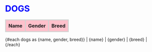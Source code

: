 <!-- 예제 20-12 src/App.md의 마크다운 -->

<script>
	const dogs = [
		{name: 'Dasher', gender: 'male', breed: 'Whippet'},
		{name: 'Maisey', gender: 'female', breed: 'Treeing Walker Coonhound'},
		{name: 'Ramsay', gender: 'male', breed: 'Native American Indian Dog'},
		{name: 'Oscar ', gender: 'male', breed: 'German Shorthaired Pointer'}
	];
</script>

# dogs

| Name | Gender | Breed |
| ---- | :----: | ----- |
{#each dogs as {name, gender, breed}}
	| {name} | {gender} | {breed} |
{/each}

<style>
	h1 {
		color: blue;
		margin-top: 0;
		text-transform: uppercase;
	}

	table {
		border-collapse: collapse;
	}

	td, th {
		border: solid lightgray 3px;
		padding: 0.5rem;
	}

	th {
		background-color: pink;
	}
</style>